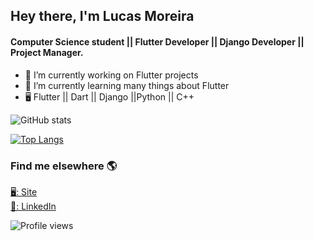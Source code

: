 
<!--
**moreiralucas/moreiralucas** is a ✨ _special_ ✨ repository because its `README.md` (this file) appears on your GitHub profile.

Here are some ideas to get you started:

- 🔭 I’m currently working on ...
- 🌱 I’m currently learning ...
- 👯 I’m looking to collaborate on ...
- 🤔 I’m looking for help with ...
- 💬 Ask me about ...
- 📫 How to reach me: ...
- 😄 Pronouns: ...
- ⚡ Fun fact: ...
-->



## Hey there, I'm Lucas Moreira 
#### Computer Science student || Flutter Developer || Django Developer || Project Manager.

- 🔭 I’m currently working on Flutter projects
- 🌱 I’m currently learning many things about Flutter
- 🖥 Flutter || Dart || Django ||Python || C++


![GitHub stats](https://github-readme-stats.vercel.app/api?username=moreiralucas&show_icons=true&theme=dracula&hide=prs,contribs)

[![Top Langs](https://github-readme-stats.vercel.app/api/top-langs/?username=moreiralucas&&layout=compact&hide=tex)](https://github.com/moreiralucas/)
<!--
[![willianrod's wakatime stats](https://github-readme-stats.vercel.app/api/wakatime?username=moreiralucas)](https://github.com/anuraghazra/github-readme-stats)
-->



### Find me elsewhere 🌎

[🖥: Site](https://moreiralucas.github.io/) <br>
[💼: LinkedIn](https://www.linkedin.com/in/moreiralucascc/) <br>

![Profile views](https://gpvc.arturio.dev/moreiralucas)   